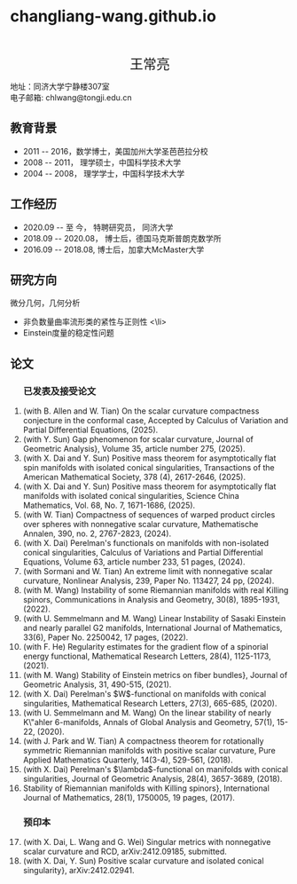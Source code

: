 # changliang-wang.github.io
<html>
  <head>
    <meta charset="UTF-8">  
  </head>
  <body>
    <p>
      <br>
    </p>
    <p align="center">
      <font size="5">王常亮</font>
    </p>
    <p>
      地址：同济大学宁静楼307室   
      <br>
      电子邮箱: chlwang@tongji.edu.cn
    </p>
    <h2 id="education">教育背景</h2>
    <ul>
      <li>
        2011 -- 2016，数学博士，美国加州大学圣芭芭拉分校
      </li>
      <li>
        2008 -- 2011， 理学硕士，中国科学技术大学
      </li>
      <li>
        2004 -- 2008， 理学学士，中国科学技术大学
      </li>
    </ul>
    <h2 id="employment">工作经历</h2>
    <ul>
      <li> 
        2020.09 -- 至 今，   特聘研究员， 同济大学
      </li>
      <li>
        2018.09 -- 2020.08，    博士后，德国马克斯普朗克数学所
      </li>
      <li>
        2016.09 -- 2018.08,      博士后，加拿大McMaster大学
      </li>
    </ul>
    <h2 id="research">研究方向</h2>
    微分几何，几何分析
      <ul>
        <li>
          非负数量曲率流形类的紧性与正则性
        <\li>
        <li>
          Einstein度量的稳定性问题
        </li>
     </ul>
    <h2 id="paper">论文</h2>
    <ol>
      <h3 id="publication">已发表及接受论文</h3>
     <li>(with B. Allen and W. Tian) On the scalar curvature compactness conjecture in the conformal case, 
               Accepted by  Calculus of Variation and Partial Differential Equations, (2025).       </li>   
     <li> (with Y. Sun) Gap phenomenon for scalar curvature, 
                Journal of Geometric Analysis}, Volume 35, article number 275, (2025).        </li>  
     <li> (with X. Dai and Y. Sun) Positive mass theorem for asymptotically flat spin manifolds with isolated conical singularities,
              Transactions of the American Mathematical Society, 378 (4), 2617-2646, (2025).   </li>
     <li> (with X. Dai and Y. Sun)  Positive mass theorem for asymptotically flat manifolds with isolated conical singularities, 
             Science China Mathematics, Vol. 68, No. 7, 1671-1686, (2025).   </li>
    <li> (with W. Tian) Compactness of sequences of warped product circles over spheres with nonnegative scalar curvature, 
           Mathematische Annalen, 390, no. 2, 2767-2823, (2024).   </li>
     <li> (with X. Dai) Perelman's functionals on manifolds with non-isolated conical singularities,
           Calculus of Variations and Partial Differential Equations, Volume 63, article number 233, 51 pages, (2024).  </li>
     <li> (with Sormani and W. Tian) An extreme limit with nonnegative scalar curvature,
          Nonlinear Analysis, 239, Paper No. 113427, 24 pp, (2024).    </li>
     <li> (with M. Wang) Instability of some Riemannian manifolds with real Killing spinors, 
           Communications in Analysis and Geometry, 30(8), 1895-1931, (2022).   </li>
     <li> (with U. Semmelmann and M. Wang) Linear Instability of Sasaki Einstein and nearly parallel G2 manifolds,  
           International Journal of Mathematics, 33(6), Paper No. 2250042, 17 pages, (2022). </li>   
      <li> (with F. He)  Regularity estimates for the gradient flow of a spinorial energy functional, 
           Mathematical Research Letters, 28(4), 1125-1173, (2021). </li>    
      <li> (with M. Wang) Stability of Einstein metrics on fiber bundles},
              Journal of Geometric Analysis, 31, 490-515, (2021).  </li>  
      <li> (with X. Dai) Perelman's $W$-functional on manifolds with conical singularities,
                 Mathematical Research Letters, 27(3), 665-685, (2020).   </li>     
      <li> (with U. Semmelmann and M. Wang) On the linear stability of nearly K\"ahler 6-manifolds, 
               Annals of Global Analysis and Geometry, 57(1), 15-22, (2020).   </li>      
      <li> (with J. Park and W. Tian)  A compactness theorem for rotationally symmetric Riemannian manifolds with positive scalar curvature,
               Pure Applied Mathematics Quarterly, 14(3-4), 529-561, (2018).  </li>  
     <li> (with X. Dai) Perelman's $\lambda$-functional on manifolds with conical singularities,
              Journal of Geometric Analysis, 28(4), 3657-3689, (2018).  </li>   
      <li>  Stability of Riemannian manifolds with Killing spinors},
                International Journal of Mathematics, 28(1), 1750005, 19 pages, (2017). </li>    
     <h3 id="preprint">预印本</h3>
      <li> (with X. Dai, L. Wang and G. Wei) Singular metrics with nonnegative scalar curvature and RCD,  
               arXiv:2412.09185, submitted.  </li>
      <li> (with X. Dai, Y. Sun) Positive scalar curvature and isolated conical singularity}, 
                arXiv:2412.02941.  </li>   
    </ol>
 </body>
</html>
